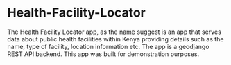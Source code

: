 # Health-Facility-Locator
The Health Facility Locator app, as the name suggest is an app that serves data about public health facilities within Kenya providing details such as the name, type of facility, location information etc. The app is a geodjango REST API backend. This app was built for demonstration purposes.
